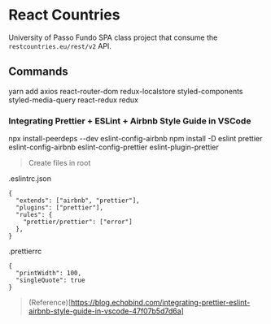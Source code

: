 # React Countries
University of Passo Fundo SPA class project that consume the `restcountries.eu/rest/v2` API.

## Commands

yarn add axios react-router-dom redux-localstore styled-components styled-media-query react-redux redux

### Integrating Prettier + ESLint + Airbnb Style Guide in VSCode

npx install-peerdeps --dev eslint-config-airbnb
npm install -D eslint prettier eslint-config-airbnb eslint-config-prettier eslint-plugin-prettier

> Create files in root

.eslintrc.json

```
{
  "extends": ["airbnb", "prettier"],
  "plugins": ["prettier"],
  "rules": {
    "prettier/prettier": ["error"]
  },
}
```

.prettierrc

```
{
  "printWidth": 100,
  "singleQuote": true
}
```

> (Reference)[https://blog.echobind.com/integrating-prettier-eslint-airbnb-style-guide-in-vscode-47f07b5d7d6a]
